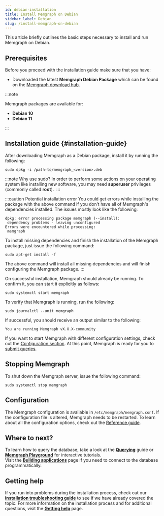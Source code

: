 ```yaml
---
id: debian-installation
title: Install Memgraph on Debian
sidebar_label: Debian
slug: /install-memgraph-on-debian
---
```


This article briefly outlines the basic steps necessary to install and run
Memgraph on Debian.

## Prerequisites

Before you proceed with the installation guide make sure that you have:
* Downloaded the latest **Memgraph Debian Package** which can be found on the
  [Memgraph download hub](https://memgraph.com/download/).

:::note

Memgraph packages are available for:
- **Debian 10**
- **Debian 11**

:::

## Installation guide {#installation-guide}

After downloading Memgraph as a Debian package, install it by running the
following:

```console
sudo dpkg -i /path-to/memgraph_<version>.deb
```

:::note Why use sudo?
In order to perform some actions on your operating system
like installing new software, you may need **superuser** privileges (commonly
called **root**). 
:::

:::caution Potential installation error
You could get errors while installing
the package with the above command if you don't have all of Memgraph's
dependencies installed. The issues mostly look like the following:

```console
dpkg: error processing package memgraph (--install):
 dependency problems - leaving unconfigured
Errors were encountered while processing:
 memgraph
```

To install missing dependencies and finish the installation of the Memgraph
package, just issue the following command:

```console
sudo apt-get install -f
```

The above command will install all missing dependencies and will finish
configuring the Memgraph package.
:::

On successful installation, Memgraph should already be running. To confirm it,
you can start it explicitly as follows:

```console
sudo systemctl start memgraph
```

To verify that Memgraph is running, run the following:

```console
sudo journalctl --unit memgraph
```

If successful, you should receive an output similar to the following:

```console
You are running Memgraph vX.X.X-community
```

If you want to start Memgraph with different configuration settings, check out
the [Configuration section](#configuration). At this point, Memgraph is ready for you
to [submit queries](/connect-to-memgraph/overview.mdx).

## Stopping Memgraph

To shut down the Memgraph server, issue the following command:

```console
sudo systemctl stop memgraph
```

## Configuration

The Memgraph configuration is available in `/etc/memgraph/memgraph.conf`. If the
configuration file is altered, Memgraph needs to be restarted. To learn about
all the configuration options, check out the [Reference
guide](/reference-guide/configuration.md).

## Where to next?

To learn how to query the database, take a look at the
**[Querying](/connect-to-memgraph/overview.mdx)** guide or **[Memgraph
Playground](https://playground.memgraph.com/)** for interactive tutorials.<br/>
Visit the **[Building applications](/connect-to-memgraph/drivers/overview.md)**
page if you need to connect to the database programmatically.

## Getting help

If you run into problems during the installation process, check out our
**[installation troubleshooting
guide](/installation/linux/linux-installation-troubleshooting.md)** to see if we
have already covered the topic. For more information on the installation process
and for additional questions, visit the **[Getting help](/help-center)** page.
